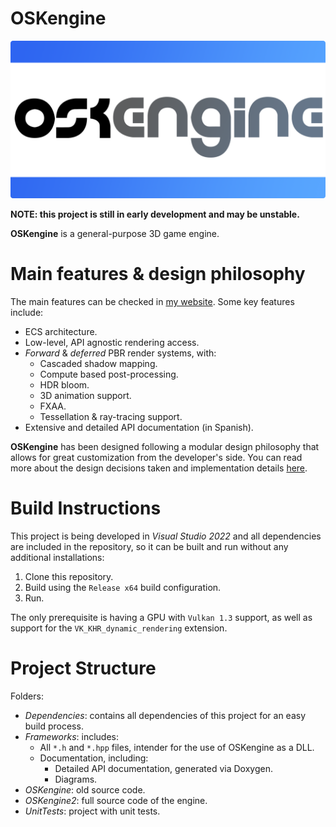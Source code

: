 # OSKengine 
![alt text](./Marca/card.png?raw=true)

**NOTE: this project is still in early development and may be unstable.**

**OSKengine** is a general-purpose 3D game engine.

# Main features & design philosophy

The main features can be checked in [my website](https://oskiyu.github.io/). Some key features include:
- ECS architecture.
- Low-level, API agnostic rendering access.
- *Forward* & *deferred* PBR render systems, with:
    - Cascaded shadow mapping.
    - Compute based post-processing.
    - HDR bloom.
    - 3D animation support.
    - FXAA.
    - Tessellation & ray-tracing support.
- Extensive and detailed API documentation (in Spanish).

**OSKengine** has been designed following a modular design philosophy that allows for great customization from the developer's side. You can read more about the design decisions taken and implementation details [here](./philosophy.md).

# Build Instructions

This project is being developed in *Visual Studio 2022* and all dependencies are included in the repository, so it can be built and run without any additional installations:

1. Clone this repository.
2. Build using the `Release x64` build configuration.
3. Run.

The only prerequisite is having a GPU with `Vulkan 1.3` support, as well as support for the `VK_KHR_dynamic_rendering` extension.

# Project Structure

 Folders:
 - *Dependencies*: contains all dependencies of this project for an easy build process.
 - *Frameworks*: includes:
    - All `*.h` and `*.hpp` files, intender for the use of OSKengine as a DLL.
    - Documentation, including:
        - Detailed API documentation, generated via Doxygen.
        - Diagrams.
- *OSKengine*: old source code.
- *OSKengine2*: full source code of the engine.
- *UnitTests*: project with unit tests.

